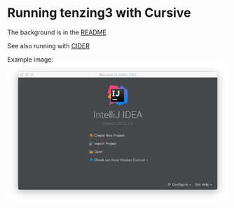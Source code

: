 # Running tenzing3 with Cursive

The background is in the [README](../README.md)

See also running with [CIDER](CIDER.md)

Example image:
![IntelliJ startup screen](images/intellij.png)
